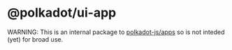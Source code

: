 # @polkadot/ui-app

WARNING: This is an internal package to [polkadot-js/apps](https://github.com/polkadot-js/apps) so is not inteded (yet) for broad use.
